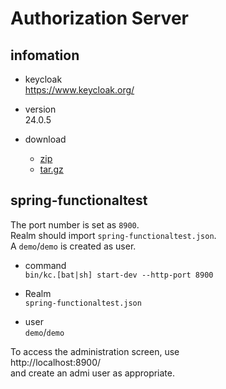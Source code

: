 # Authorization Server

## infomation

* keycloak  
https://www.keycloak.org/

* version  
24.0.5

* download  
  * [zip](https://github.com/keycloak/keycloak/releases/download/24.0.5/keycloak-24.0.5.zip)
  * [tar.gz](https://github.com/keycloak/keycloak/releases/download/24.0.5/keycloak-24.0.5.tar.gz)

## spring-functionaltest

The port number is set as ``8900``.  
Realm should import ``spring-functionaltest.json``.  
A ``demo``/``demo`` is created as user.

* command  
``bin/kc.[bat|sh] start-dev --http-port 8900``

* Realm  
``spring-functionaltest.json``

* user  
``demo``/``demo``

To access the administration screen, use  
http://localhost:8900/  
and create an admi user as appropriate.  